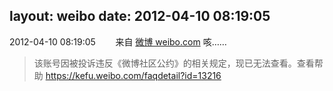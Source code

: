 layout: weibo
date: 2012-04-10 08:19:05
---
<meta name="referrer" content="no-referrer" />

2012-04-10 08:19:05  &nbsp;&nbsp;&nbsp;&nbsp;&nbsp;&nbsp; 来自 <a href="http://weibo.com/" rel="nofollow">微博 weibo.com</a>
咳……
>  该账号因被投诉违反《微博社区公约》的相关规定，现已无法查看。查看帮助 https://kefu.weibo.com/faqdetail?id=13216
